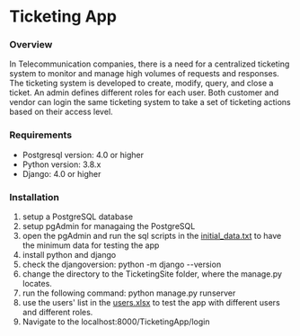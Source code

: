 # Ticketing App
### Overview
In Telecommunication companies, there is a need for a centralized ticketing system to monitor and manage high volumes of requests and responses. The ticketing system is developed to create, modify, query, and close a ticket. An admin defines different roles for each user. Both customer and vendor can login the same ticketing system to take a set of ticketing actions based on their access level.

### Requirements
- Postgresql version: 4.0 or higher
- Python version: 3.8.x
- Django: 4.0 or higher

### Installation
1. setup a PostgreSQL database
2. setup pgAdmin for managaing the PostgreSQL
3. open the pgAdmin and run the sql scripts in the [initial_data.txt](https://github.com/majidsalehi23/ticketing/tree/main/doc/initial_data.txt) to have the minimum data for testing the app
2. install python and django
3. check the djangoversion:
	python -m django --version
4. change the directory to the TicketingSite folder, where the manage.py locates.
5. run the following command:
	python manage.py runserver
6. use the users' list in the [users.xlsx](https://github.com/majidsalehi23/ticketing/tree/main/doc/users.xlsx) to test the app with different users and different roles.
7. Navigate to the localhost:8000/TicketingApp/login